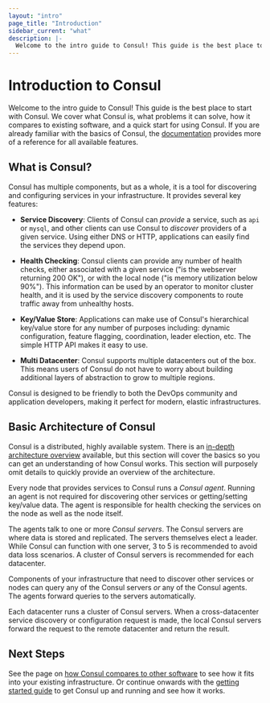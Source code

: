 ```yaml
---
layout: "intro"
page_title: "Introduction"
sidebar_current: "what"
description: |-
  Welcome to the intro guide to Consul! This guide is the best place to start with Consul. We cover what Consul is, what problems it can solve, how it compares to existing software, and a quick start for using Consul. If you are already familiar with the basics of Consul, the documentation provides more of a reference for all available features.
---
```


# Introduction to Consul

Welcome to the intro guide to Consul! This guide is the best place to start
with Consul. We cover what Consul is, what problems it can solve, how it compares
to existing software, and a quick start for using Consul. If you are already familiar
with the basics of Consul, the [documentation](/docs/index.html) provides more
of a reference for all available features.

## What is Consul?

Consul has multiple components, but as a whole, it is a tool for discovering
and configuring services in your infrastructure. It provides several
key features:

* **Service Discovery**: Clients of Consul can _provide_ a service, such as
  `api` or `mysql`, and other clients can use Consul to _discover_ providers
  of a given service. Using either DNS or HTTP, applications can easily find
  the services they depend upon.

* **Health Checking**: Consul clients can provide any number of health checks,
  either associated with a given service ("is the webserver returning 200 OK"), or
  with the local node ("is memory utilization below 90%"). This information can be
  used by an operator to monitor cluster health, and it is used by the service
  discovery components to route traffic away from unhealthy hosts.

* **Key/Value Store**: Applications can make use of Consul's hierarchical key/value
  store for any number of purposes including: dynamic configuration, feature flagging,
  coordination, leader election, etc. The simple HTTP API makes it easy to use.

* **Multi Datacenter**: Consul supports multiple datacenters out of the box. This
  means users of Consul do not have to worry about building additional layers of
  abstraction to grow to multiple regions.

Consul is designed to be friendly to both the DevOps community and
application developers, making it perfect for modern, elastic infrastructures.

## Basic Architecture of Consul

Consul is a distributed, highly available system. There is an
[in-depth architecture overview](/docs/internals/architecture.html) available,
but this section will cover the basics so you can get an understanding
of how Consul works. This section will purposely omit details to quickly
provide an overview of the architecture.

Every node that provides services to Consul runs a _Consul agent_. Running
an agent is not required for discovering other services or getting/setting
key/value data. The agent is responsible for health checking the services
on the node as well as the node itself.

The agents talk to one or more _Consul servers_. The Consul servers are
where data is stored and replicated. The servers themselves elect a leader.
While Consul can function with one server, 3 to 5 is recommended to avoid
data loss scenarios. A cluster of Consul servers is recommended for each
datacenter.

Components of your infrastructure that need to discover other services
or nodes can query any of the Consul servers _or_ any of the Consul agents.
The agents forward queries to the servers automatically.

Each datacenter runs a cluster of Consul servers. When a cross-datacenter
service discovery or configuration request is made, the local Consul servers
forward the request to the remote datacenter and return the result.

## Next Steps

See the page on [how Consul compares to other software](/intro/vs/index.html)
to see how it fits into your existing infrastructure. Or continue onwards with
the [getting started guide](/intro/getting-started/install.html) to get
Consul up and running and see how it works.
